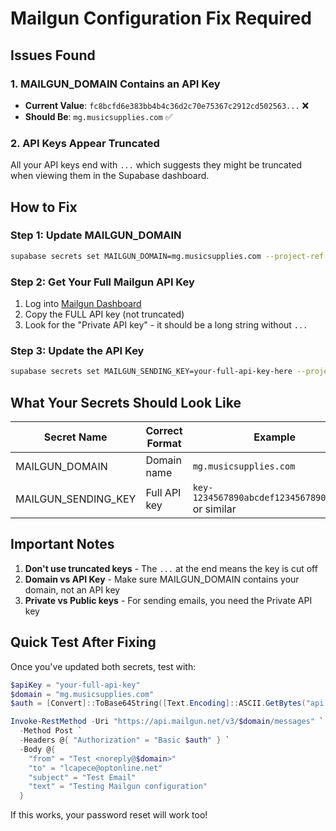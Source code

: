 # Mailgun Configuration Fix Required

## Issues Found

### 1. MAILGUN_DOMAIN Contains an API Key
- **Current Value**: `fc8bcfd6e383bb4b4c36d2c70e75367c2912cd502563...` ❌
- **Should Be**: `mg.musicsupplies.com` ✅

### 2. API Keys Appear Truncated
All your API keys end with `...` which suggests they might be truncated when viewing them in the Supabase dashboard.

## How to Fix

### Step 1: Update MAILGUN_DOMAIN
```bash
supabase secrets set MAILGUN_DOMAIN=mg.musicsupplies.com --project-ref ekklokrukxmqlahtonnc
```

### Step 2: Get Your Full Mailgun API Key
1. Log into [Mailgun Dashboard](https://app.mailgun.com/app/account/security/api_keys)
2. Copy the FULL API key (not truncated)
3. Look for the "Private API key" - it should be a long string without `...`

### Step 3: Update the API Key
```bash
supabase secrets set MAILGUN_SENDING_KEY=your-full-api-key-here --project-ref ekklokrukxmqlahtonnc
```

## What Your Secrets Should Look Like

| Secret Name | Correct Format | Example |
|------------|----------------|---------|
| MAILGUN_DOMAIN | Domain name | `mg.musicsupplies.com` |
| MAILGUN_SENDING_KEY | Full API key | `key-1234567890abcdef1234567890abcdef` or similar |

## Important Notes

1. **Don't use truncated keys** - The `...` at the end means the key is cut off
2. **Domain vs API Key** - Make sure MAILGUN_DOMAIN contains your domain, not an API key
3. **Private vs Public keys** - For sending emails, you need the Private API key

## Quick Test After Fixing

Once you've updated both secrets, test with:

```powershell
$apiKey = "your-full-api-key"
$domain = "mg.musicsupplies.com"
$auth = [Convert]::ToBase64String([Text.Encoding]::ASCII.GetBytes("api:$apiKey"))

Invoke-RestMethod -Uri "https://api.mailgun.net/v3/$domain/messages" `
  -Method Post `
  -Headers @{ "Authorization" = "Basic $auth" } `
  -Body @{
    "from" = "Test <noreply@$domain>"
    "to" = "lcapece@optonline.net"
    "subject" = "Test Email"
    "text" = "Testing Mailgun configuration"
  }
```

If this works, your password reset will work too!

